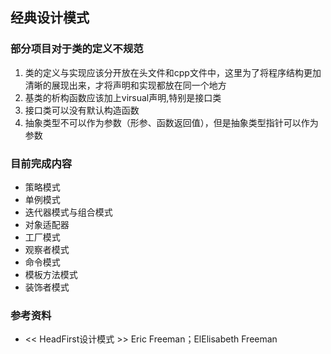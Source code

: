 ## 经典设计模式 ##

### 部分项目对于类的定义不规范 ###
1. 类的定义与实现应该分开放在头文件和cpp文件中，这里为了将程序结构更加清晰的展现出来，才将声明和实现都放在同一个地方
2. 基类的析构函数应该加上virsual声明,特别是接口类
3. 接口类可以没有默认构造函数
4. 抽象类型不可以作为参数（形参、函数返回值），但是抽象类型指针可以作为参数

### 目前完成内容 ###
- 策略模式
- 单例模式
- 迭代器模式与组合模式
- 对象适配器
- 工厂模式
- 观察者模式
- 命令模式
- 模板方法模式
- 装饰者模式

### 参考资料 ###
- << HeadFirst设计模式 >> Eric Freeman；ElElisabeth Freeman